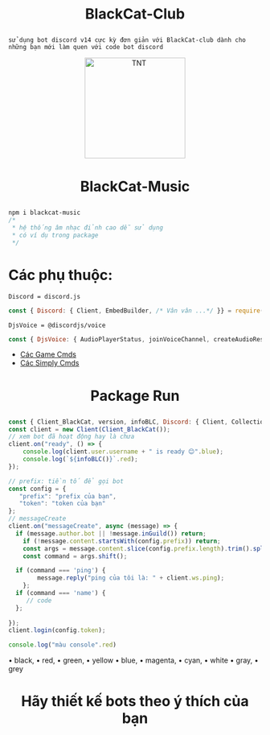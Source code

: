 # <p align="center">BlackCat-Club</p>
`sử dụng bot discord v14 cực kỳ đơn giản với BlackCat-club dành cho những bạn mới làm quen với code bot discord`

<p align="center">
	<a href="https://www.facebook.com/BlackCat.2k3">
	<img src="https://statics.voz.tech/data/avatars/o/1093/1093136.jpg?1584167722" width = "200" alt="TNT">
	</a>
</p>

# <p align="center">BlackCat-Music</p>
```css
npm i blackcat-music
/*
 * hệ thống âm nhạc đỉnh cao dễ sử dụng
 * có ví dụ trong package
 */
```
# Các phụ thuộc:
`Discord = discord.js`
```js
const { Discord: { Client, EmbedBuilder, /* Vân vân ...*/ }} = require("blackcat-club"); // discord.js
```
`DjsVoice = @discordjs/voice`
```js
const { DjsVoice: { AudioPlayerStatus, joinVoiceChannel, createAudioResource, /* vân vân...*/}} = require("blackcat-club"); // @discordjs/voice
```

- [Các Game Cmds](https://github.com/VinhBot/blackcat-club/blob/main/Modules/Game/README.md)
- [Các Simply Cmds](https://replit.com/@vinhdocle2k3/blackcat-club#Modules/functions/README.md)

# <p align="center">Package Run</p>
```js
const { Client_BlackCat, version, infoBLC, Discord: { Client, Collection, /*....*/ }} = require("blackcat-club");
const client = new Client(Client_BlackCat());
// xem bot đã hoạt động hay là chưa 
client.on("ready", () => {
    console.log(client.user.username + " is ready 😊".blue);
    console.log(`${infoBLC()}`.red);
});

// prefix: tiền tố để gọi bot
const config = {
   "prefix": "prefix của bạn",
   "token": "token của bạn"
};
// messageCreate
client.on("messageCreate", async (message) => {
  if (message.author.bot || !message.inGuild()) return;
	if (!message.content.startsWith(config.prefix)) return;
	const args = message.content.slice(config.prefix.length).trim().split(/ +/g);
	const command = args.shift();

  if (command === 'ping') {
		message.reply("ping của tôi là: " + client.ws.ping);
	};
  if (command === 'name') {
     // code
  };
  
});
client.login(config.token);
```
```js
console.log("màu console".red)
```
 • black, • red, • green, • yellow
 • blue, • magenta, • cyan, • white
 • gray, • grey
# <p align="center">Hãy thiết kế bots theo ý thích của bạn</p>